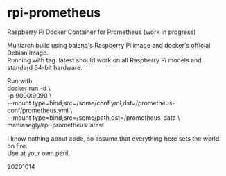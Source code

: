 # rpi-prometheus
Raspberry Pi Docker Container for Prometheus (work in progress)

Multiarch build using balena's Raspberry Pi image and docker's official Debian image.<BR>
Running with tag :latest should work on all Raspberry Pi models and standard 64-bit hardware. 

Run with:<BR>
docker run -d \\\
-p 9090:9090 \\\
--mount type=bind,src=/some/conf.yml,dst=/prometheus-conf/prometheus.yml \\\
--mount type=bind,src=/some/path,dst=/prometheus-data \\\
mattiasegly/rpi-prometheus:latest

I know nothing about code, so assume that everything here sets the world on fire.<BR>
Use at your own peril.

20201014
